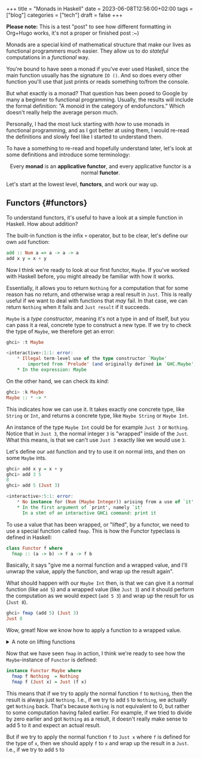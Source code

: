 +++
title = "Monads in Haskell"
date = 2023-06-08T12:56:00+02:00
tags = ["blog"]
categories = ["tech"]
draft = false
+++

**Please note:** This is a test "post" to see how different formatting in
Org+Hugo works, it's not a proper or finished post :~)

Monads are a special kind of mathematical structure that make our lives as
functional programmers much easier. They allow us to do _stateful_ computations
in a _functional_ way.

You're bound to have seen a monad if you've ever used Haskell, since the main
function usually has the signature `IO ()`. And so does every other function
you'll use that just prints or reads something to/from the console.

But what exactly is a monad? That question has been posed to Google by many
a beginner to functional programming. Usually, the results will include the
formal definition: "A monoid in the category of endofunctors." Which doesn't
really help the average person much.

Personally, I had the most luck starting with _how_ to use monads in functional
programming, and as I got better at using them, I would re-read the definitions
and slowly feel like I started to understand them.

To have a something to re-read and hopefully understand later, let's look at some definitions and introduce some terminology:

<style>.org-center { margin-left: auto; margin-right: auto; text-align: center; }</style>

<div class="org-center">

Every **monad** is an **applicative functor**, and every applicative functor is a
normal **functor**.

</div>

Let's start at the lowest level, **functors**, and work our way up.


## Functors {#functors}

To understand functors, it's useful to have a look at a simple function in Haskell. How about
addition?

The built-in function is the infix `+` operator, but to be clear, let's define
our own `add` function:

```haskell
add :: Num a => a -> a -> a
add x y = x + y
```

Now I think we're ready to look at our first functor, `Maybe`. If you've worked with
Haskell before, you might already be familiar with how it works.

Essentially, it allows you to return `Nothing` for a computation that for some
reason has no return, and otherwise wrap a real result in `Just`. This is
really useful if we want to deal with functions that _may_ fail. In that case,
we can return `Nothing` when it fails and `Just result` if it succeeds.

`Maybe` is a _type constructor_, meaning it's not a type in and of itself, but
you can pass it a real, concrete type to construct a new type. If we try to
check the type of `Maybe`, we therefore get an error:

```haskell
ghci> :t Maybe

<interactive>:1:1: error:
    * Illegal term-level use of the type constructor `Maybe'
        imported from `Prelude' (and originally defined in `GHC.Maybe')
    * In the expression: Maybe
```

On the other hand, we can check its _kind_:

```haskell
ghci> :k Maybe
Maybe :: * -> *
```

This indicates how we can use it. It takes exactly one concrete type, like
`String` or `Int`, and returns a concrete type, like `Maybe String` or `Maybe
Int`.

An instance of the type `Maybe Int` could be for example `Just 3` or `Nothing`.
Notice that in `Just 3`, the normal integer `3` is "wrapped" inside of the
`Just`. What this means, is that we can't use `Just 3` exactly like we would
use `3`.

Let's define our `add` function and try to use it on normal ints, and then on
some `Maybe` ints.

```haskell
ghci> add x y = x + y
ghci> add 3 5
8
ghci> add 5 (Just 3)

<interactive>:5:1: error:
    * No instance for (Num (Maybe Integer)) arising from a use of `it'
    * In the first argument of `print', namely `it'
      In a stmt of an interactive GHCi command: print it
```

To use a value that has been wrapped, or "lifted", by a functor, we need to use
a special function called `fmap`. This is how the Functor typeclass is defined
in Haskell:

```haskell
class Functor f where
  fmap :: (a -> b) -> f a -> f b
```

Basically, it says "give me a normal function and a wrapped value, and I'll
unwrap the value, apply the function, and wrap up the result again".

What should happen with our `Maybe Int` then, is that we can give it a normal
function (like `add 5`) and a wrapped value (like `Just 3`) and it should
perform the computation as we would expect (`add 5 3`) and wrap up the result
for us (`Just 8`).

```haskell
ghci> fmap (add 5) (Just 3)
Just 8
```

Wow, great! Now we know how to apply a function to a wrapped value.

<details>
<summary>A note on lifting functions</summary>
<div class="details">

You can think of this as described above, that `fmap` brings the wrapped values "down" to unwrapped values to perform
computations and then bring the result back "up".

But what it actually does, is "lifting" the normal function "up" to the wrapped
values so that it can perform computations on the wrapped values directly.

I wanted to mention it, but please think of it in the way that makes most sense to you.
</div>
</details>

Now that we have seen `fmap` in action, I think we're ready to see how the `Maybe`-instance of `Functor` is defined:

```haskell
instance Functor Maybe where
  fmap f Nothing  = Nothing
  fmap f (Just x) = Just (f x)
```

This means that if we try to apply the normal function `f` to `Nothing`, then
the result is always just `Nothing`. I.e., if we try to add `5` to `Nothing`, we
actually get `Nothing` back. That's because `Nothing` is not equivalent to 0, but rather
to some computation having failed earlier. For example, if we tried to divide
by zero earlier and got `Nothing` as a result, it doesn't really make sense to
add 5 to it and expect an actual result.

But if we try to apply the normal function `f` to `Just x` where `f` is defined
for the type of `x`, then we should apply `f` to `x` and wrap up the result in
a `Just`. I.e., if we try to add `5` to
